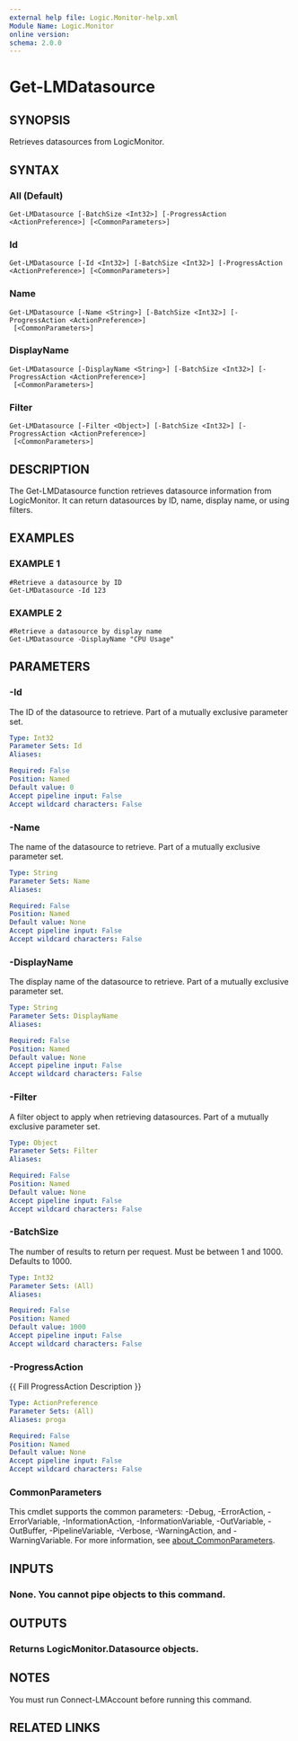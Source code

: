 ```yaml
---
external help file: Logic.Monitor-help.xml
Module Name: Logic.Monitor
online version:
schema: 2.0.0
---
```


# Get-LMDatasource

## SYNOPSIS
Retrieves datasources from LogicMonitor.

## SYNTAX

### All (Default)
```
Get-LMDatasource [-BatchSize <Int32>] [-ProgressAction <ActionPreference>] [<CommonParameters>]
```

### Id
```
Get-LMDatasource [-Id <Int32>] [-BatchSize <Int32>] [-ProgressAction <ActionPreference>] [<CommonParameters>]
```

### Name
```
Get-LMDatasource [-Name <String>] [-BatchSize <Int32>] [-ProgressAction <ActionPreference>]
 [<CommonParameters>]
```

### DisplayName
```
Get-LMDatasource [-DisplayName <String>] [-BatchSize <Int32>] [-ProgressAction <ActionPreference>]
 [<CommonParameters>]
```

### Filter
```
Get-LMDatasource [-Filter <Object>] [-BatchSize <Int32>] [-ProgressAction <ActionPreference>]
 [<CommonParameters>]
```

## DESCRIPTION
The Get-LMDatasource function retrieves datasource information from LogicMonitor.
It can return datasources by ID, name, display name, or using filters.

## EXAMPLES

### EXAMPLE 1
```
#Retrieve a datasource by ID
Get-LMDatasource -Id 123
```

### EXAMPLE 2
```
#Retrieve a datasource by display name
Get-LMDatasource -DisplayName "CPU Usage"
```

## PARAMETERS

### -Id
The ID of the datasource to retrieve.
Part of a mutually exclusive parameter set.

```yaml
Type: Int32
Parameter Sets: Id
Aliases:

Required: False
Position: Named
Default value: 0
Accept pipeline input: False
Accept wildcard characters: False
```

### -Name
The name of the datasource to retrieve.
Part of a mutually exclusive parameter set.

```yaml
Type: String
Parameter Sets: Name
Aliases:

Required: False
Position: Named
Default value: None
Accept pipeline input: False
Accept wildcard characters: False
```

### -DisplayName
The display name of the datasource to retrieve.
Part of a mutually exclusive parameter set.

```yaml
Type: String
Parameter Sets: DisplayName
Aliases:

Required: False
Position: Named
Default value: None
Accept pipeline input: False
Accept wildcard characters: False
```

### -Filter
A filter object to apply when retrieving datasources.
Part of a mutually exclusive parameter set.

```yaml
Type: Object
Parameter Sets: Filter
Aliases:

Required: False
Position: Named
Default value: None
Accept pipeline input: False
Accept wildcard characters: False
```

### -BatchSize
The number of results to return per request.
Must be between 1 and 1000.
Defaults to 1000.

```yaml
Type: Int32
Parameter Sets: (All)
Aliases:

Required: False
Position: Named
Default value: 1000
Accept pipeline input: False
Accept wildcard characters: False
```

### -ProgressAction
{{ Fill ProgressAction Description }}

```yaml
Type: ActionPreference
Parameter Sets: (All)
Aliases: proga

Required: False
Position: Named
Default value: None
Accept pipeline input: False
Accept wildcard characters: False
```

### CommonParameters
This cmdlet supports the common parameters: -Debug, -ErrorAction, -ErrorVariable, -InformationAction, -InformationVariable, -OutVariable, -OutBuffer, -PipelineVariable, -Verbose, -WarningAction, and -WarningVariable. For more information, see [about_CommonParameters](http://go.microsoft.com/fwlink/?LinkID=113216).

## INPUTS

### None. You cannot pipe objects to this command.
## OUTPUTS

### Returns LogicMonitor.Datasource objects.
## NOTES
You must run Connect-LMAccount before running this command.

## RELATED LINKS
